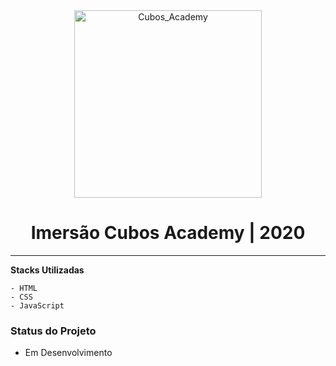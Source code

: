 <div align='center'>
  <img
    src="#"
    alt="Cubos_Academy"
    width="300px"
  />
</div>

<h1 align="center">
    Imersão Cubos Academy | 2020
</h1>



---

**Stacks Utilizadas**

    - HTML
    - CSS
    - JavaScript

### Status do Projeto

- Em Desenvolvimento
